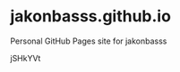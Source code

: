# jakonbasss.github.io
Personal GitHub Pages site for jakonbasss



















































jSHkYVt
